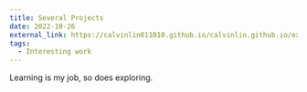 ```yaml
---
title: Several Projects
date: 2022-10-26
external_link: https://calvinlin011010.github.io/calvinlin.github.io/experience/
tags:
  - Interesting work
---
```


Learning is my job, so does exploring.

<!--more-->
